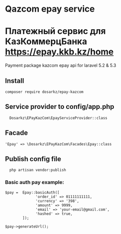 # Qazcom epay service
# Платежный сервис для КазКоммерцБанка https://epay.kkb.kz/home

Payment package kazcom epay api for laravel 5.2 & 5.3
## Install
```
composer require dosarkz/epay-kazcom
```

## Service provider to config/app.php

```
  Dosarkz\EPayKazCom\EpayServiceProvider::class
```

## Facade 

``` 
'Epay' => \Dosarkz\EPayKazCom\Facades\Epay::class
```

## Publish config file 

```
  php artisan vendor:publish
```

### Basic auth pay example:

```
$pay =  Epay::basicAuth([
              'order_id' => 01111111111,
              'currency' => '398',
              'amount' => 9999,
              'email' => 'your-email@gmail.com',
              'hashed' => true,
        ]);
          
$pay->generateUrl();
```

